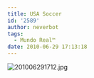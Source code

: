 ```yaml
---
title: USA Soccer
id: '2589'
author: neverbot
tags:
  - Mundo Real™
date: 2010-06-29 17:13:18
---
```


![201006291712.jpg](./201006291712.jpg)